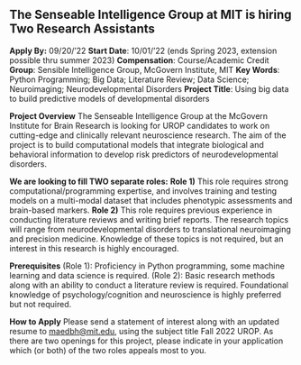 

## The Senseable Intelligence Group at MIT is hiring Two Research Assistants
**Apply By:** 09/20/’22
**Start Date**: 10/01/’22 (ends Spring 2023, extension possible thru summer 2023) 
**Compensation**: Course/Academic Credit
**Group**: Sensible Intelligence Group, McGovern Institute, MIT
**Key Words**: Python Programming; Big Data; Literature Review; Data Science; Neuroimaging; Neurodevelopmental Disorders
**Project Title**: Using big data to build predictive models of developmental disorders

**Project Overview**
The Senseable Intelligence Group at the McGovern Institute for Brain Research is looking for UROP candidates to work on cutting-edge and clinically relevant neuroscience research. The aim of the project is to build computational models that integrate biological and behavioral information to develop risk predictors of neurodevelopmental disorders.

**__We are looking to fill TWO separate roles:__**
**Role 1)** This role requires strong computational/programming expertise, and involves training and testing models on a multi-modal dataset that includes phenotypic assessments and brain-based markers.
**Role 2)** This role requires previous experience in conducting literature reviews and writing brief reports. The research topics will range from neurodevelopmental disorders to translational neuroimaging and precision medicine. Knowledge of these topics is not required, but an interest in this research is highly encouraged.

**__Prerequisites__**
(Role 1): Proficiency in Python programming, some machine learning and data science is required. (Role 2): Basic research methods along with an ability to conduct a literature review is required. Foundational knowledge of psychology/cognition and neuroscience is highly preferred but not required.

**__How to Apply__**
Please send a statement of interest along with an updated resume to maedbh@mit.edu, using the subject title Fall 2022 UROP. As there are two openings for this project, please indicate in your application which (or both) of the two roles appeals most to you.
